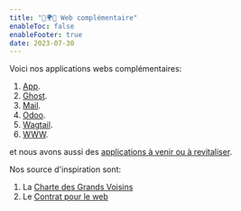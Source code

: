 ```yaml
---
title: "🔆🌍🌙 Web complémentaire"
enableToc: false
enableFooter: true
date: 2023-07-30
---
```


Voici nos applications webs complémentaires: 

1. [App](app.md).
2. [Ghost](ghost.md).
3. [Mail](mail.md).
4. [Odoo](odoo.md).
5. [Wagtail](what/apps/wagtail.md).
7. [WWW](www.md).

et nous avons aussi des [applications à venir ou à revitaliser](what/apps/backlog.md).




Nos source d'inspiration sont:

1. La [Charte des Grands Voisins](https://www.lesgrandsvoisins.com)
2. Le [Contrat pour le web](https://www.contractfortheweb.org/fr/)



